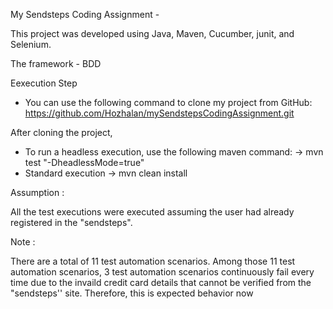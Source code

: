 My Sendsteps Coding Assignment -

This project was developed using Java, Maven, Cucumber, junit, and Selenium.

The framework - BDD

Eexecution Step

 - You can use the following command to clone my project from GitHub: https://github.com/Hozhalan/mySendstepsCodingAssignment.git


After cloning the project, 

- To run a headless execution, use the following maven command: -> mvn test "-DheadlessMode=true"
- Standard execution -> mvn clean install

Assumption :

All the test executions were executed assuming the user had already registered in the "sendsteps".

Note :

There are a total of 11 test automation scenarios. Among those 11 test automation scenarios, 3 test automation scenarios continuously fail every time due to the 
invaild credit card details that cannot be verified from the "sendsteps'' site. Therefore, this is expected behavior now

